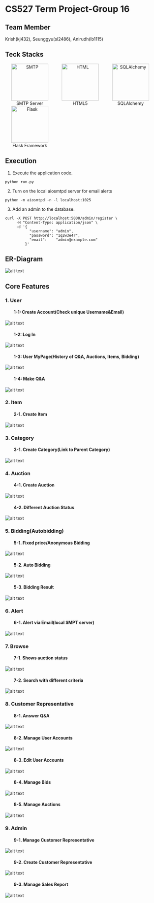 # CS527 Term Project-Group 16
## Team Member
Krish(kj432), Seunggyu(sl2486), Anirudh(lb1115)

## Teck Stacks
<p align="center">
  <figure style="display:inline-block; text-align:center; margin:0 20px">
    <img src="/images/smtp.png" alt="SMTP" width="120" />
    <figcaption>SMTP Server</figcaption>
  </figure>
  <figure style="display:inline-block; text-align:center; margin:0 20px">
    <img src="/images/html.png" alt="HTML" width="120" />
    <figcaption>HTML5</figcaption>
  </figure>
  <figure style="display:inline-block; text-align:center; margin:0 20px">
    <img src="/images/sqlalchemy.png" alt="SQLAlchemy" width="120" />
    <figcaption>SQLAlchemy</figcaption>
  </figure>
  <figure style="display:inline-block; text-align:center; margin:0 20px">
    <img src="/images/flask.png" alt="Flask" width="120" />
    <figcaption>Flask Framework</figcaption>
  </figure>
</p>

## Execution
1. Execute the application code.
```
python run.py
```
2. Turn on the local aiosmtpd server for email alerts
```
python -m aiosmtpd -n -l localhost:1025
```
3. Add an admin to the database. 
```
curl -X POST http://localhost:5000/admin/register \
     -H "Content-Type: application/json" \
     -d '{
           "username": "admin",
           "password": "1q2w3e4r",
           "email":    "admin@example.com"
         }'
```

## ER-Diagram
![alt text](/images/diagram.png)

## Core Features
### 1. User
#### &emsp;&emsp;1-1: Create Account(Check unique Username&Email)
![alt text](/images/user_create.png)
#### &emsp;&emsp;1-2: Log In
![alt text](/images/user_login.png)
#### &emsp;&emsp;1-3: User MyPage(History of Q&A, Auctions, Items, Bidding)
![alt text](/images/user_detail.png)
#### &emsp;&emsp;1-4: Make Q&A
![alt text](/images/user_qna.png)
### 2. Item
#### &emsp;&emsp;2-1. Create Item
![alt text](/images/item_create.png)
### 3. Category
#### &emsp;&emsp;3-1. Create Category(Link to Parent Category)
![alt text](/images/category.png)
### 4. Auction
#### &emsp;&emsp;4-1. Create Auction
![alt text](/images/auction_open.png)
#### &emsp;&emsp;4-2. Different Auction Status
![alt text](/images/auction_status.png)
### 5. Bidding(Autobidding)
#### &emsp;&emsp;5-1. Fixed price/Anonymous Bidding
![alt text](/images/bidding.png)
#### &emsp;&emsp;5-2. Auto Bidding
![alt text](/images/bidding_auto.png)
#### &emsp;&emsp;5-3. Bidding Result
![alt text](/images/bidding_result.png)
### 6. Alert
#### &emsp;&emsp;6-1. Alert via Email(local SMPT server)
![alt text](/images/alert.png)
### 7. Browse
#### &emsp;&emsp;7-1. Shows auction status
![alt text](/images/browse_status.png)
#### &emsp;&emsp;7-2. Search with different criteria
![alt text](/images/browse_criteria.png)
### 8. Customer Representative
#### &emsp;&emsp;8-1. Answer Q&A
![alt text](/images/rep_qna.png)
#### &emsp;&emsp;8-2. Manage User Accounts
![alt text](/images/rep_user.png)
#### &emsp;&emsp;8-3. Edit User Accounts
![alt text](/images/rep_user_edit.png)
#### &emsp;&emsp;8-4. Manage Bids
![alt text](/images/rep_bid.png)
#### &emsp;&emsp;8-5. Manage Auctions
![alt text](/images/rep_auction.png)
### 9. Admin
#### &emsp;&emsp;9-1. Manage Customer Representative
![alt text](/images/admin_rep.png)
#### &emsp;&emsp;9-2. Create Customer Representative
![alt text](/images/admin_rep_create.png)
#### &emsp;&emsp;9-3. Manage Sales Report
![alt text](/images/admin_sales_report.png)
